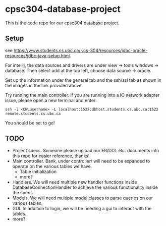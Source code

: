 # cpsc304-database-project

This is the code repo for our cpsc304 database project.

## Setup

see https://www.students.cs.ubc.ca/~cs-304/resources/jdbc-oracle-resources/jdbc-java-setup.html.

For intellij, the data sources and drivers are under view -> tools windows -> database.
Then select add at the top left, choose data source -> oracle.

Set up the information under the general tab and the ssh/ssl tab as shown in the images in the link provided above.

Try running the main controller. If you are running into a IO network adapter issue, please open a new terminal and enter:

`ssh -l <CWLusername> -L localhost:1522:dbhost.students.cs.ubc.ca:1522 remote.students.cs.ubc.ca`

You should be set to go!

## TODO

- Project specs. Someone please upload our ER/DDL etc. documents into this repo for easier reference, thanks!
- Main controller. Bank, under controller/ will need to be expanded to operate on the various tables we have.
  - Table initialization
  - more?
- Handlers. We will need multiple new handler functions inside DatabaseConnectionHandler to achieve the various functionality inside the specs.
- Models. We will need multiple model classes to parse queries on our various tables.
- GUI. In addition to login, we will be needing a gui to interact with the tables.
- more?
